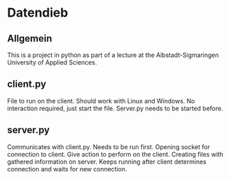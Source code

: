 # Datendieb

## Allgemein

This is a project in python as part of a lecture at the Albstadt-Sigmaringen University of Applied Sciences.

## client.py

File to run on the client.
Should work with Linux and Windows.
No interaction required, just start the file.
Server.py needs to be started before.

## server.py

Communicates with client.py.
Needs to be run first.
Opening socket for connection to client.
Give action to perform on the client.
Creating files with gathered information on server.
Keeps running after client determines connection and waits for new connection.